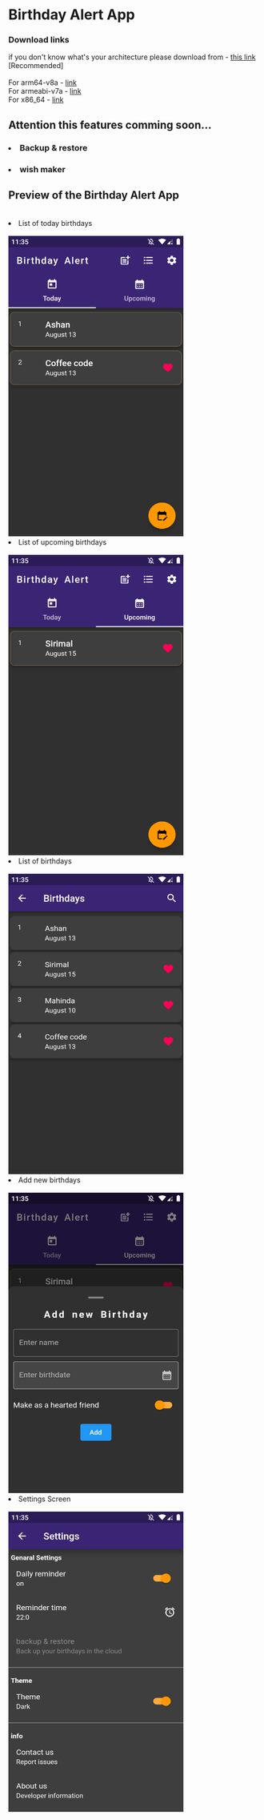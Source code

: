 # Birthday Alert App

### Download links 
if you don't know what's your architecture please download from -
<a href="https://raw.githubusercontent.com/Shashitha-Ashan/Birthday-Alert-App/main/apks/birthday-alert-release.apk">this link</a> [Recommended]
</br>
</br>
For arm64-v8a - 
<a href="https://raw.githubusercontent.com/Shashitha-Ashan/Birthday-Alert-App/main/apks/birthday-alert-arm64-v8a-release.apk">link</a>
</br>
For armeabi-v7a - 
<a href="https://raw.githubusercontent.com/Shashitha-Ashan/Birthday-Alert-App/main/apks/birthday-alert-armeabi-v7a-release.apk">link</a>
</br>
For x86_64 - 
<a href="https://raw.githubusercontent.com/Shashitha-Ashan/Birthday-Alert-App/main/apks/birthday-alert-x86_64-release.apk">link</a>
## Attention this features comming soon...
### <li> Backup & restore</li>
### <li>wish maker</li>
## Preview of the Birthday Alert App
</br>
<li>List of today birthdays</li>
</br>
<img src="https://raw.githubusercontent.com/Shashitha-Ashan/Birthday-Alert-App/main/screenshots/1.png" alt="Girl in a jacket" width="350" height="600">

</br>
<li>List of upcoming birthdays</li>
</br>
<img src="https://raw.githubusercontent.com/Shashitha-Ashan/Birthday-Alert-App/main/screenshots/4.png" alt="Girl in a jacket" width="350" height="600">
</br>
<li>List of birthdays</li>
</br>
<img src="https://raw.githubusercontent.com/Shashitha-Ashan/Birthday-Alert-App/main/screenshots/2.png" alt="Girl in a jacket" width="350" height="600">
</br>
<li>Add new birthdays</li>
</br>
<img src="https://raw.githubusercontent.com/Shashitha-Ashan/Birthday-Alert-App/main/screenshots/5.png" alt="Girl in a jacket" width="350" height="600">
</br>
<li>Settings Screen</li>
</br>
<img src="https://raw.githubusercontent.com/Shashitha-Ashan/Birthday-Alert-App/main/screenshots/3.png" alt="Girl in a jacket" width="350" height="600">
